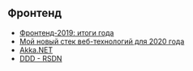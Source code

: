 ## Фронтенд

* [Фронтенд-2019: итоги года](https://habr.com/ru/company/ruvds/blog/481576/)
* [Мой новый стек веб-технологий для 2020 года](https://habr.com/ru/company/ruvds/blog/481572/)
* [Akka.NET](https://habr.com/ru/post/320396/)
* [DDD - RSDN](http://rsdn.org/forum/design/6357330)
